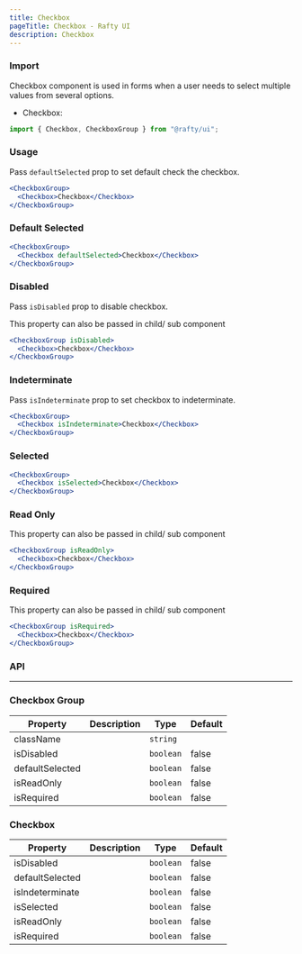 ```yaml
---
title: Checkbox
pageTitle: Checkbox - Rafty UI
description: Checkbox
---
```


### Import

Checkbox component is used in forms when a user needs to select multiple values from several options.

- Checkbox:

```jsx
import { Checkbox, CheckboxGroup } from "@rafty/ui";
```

### Usage

Pass `defaultSelected` prop to set default check the checkbox.

```jsx
<CheckboxGroup>
  <Checkbox>Checkbox</Checkbox>
</CheckboxGroup>
```

### Default Selected

```jsx
<CheckboxGroup>
  <Checkbox defaultSelected>Checkbox</Checkbox>
</CheckboxGroup>
```

### Disabled

Pass `isDisabled` prop to disable checkbox.

This property can also be passed in child/ sub component

```jsx
<CheckboxGroup isDisabled>
  <Checkbox>Checkbox</Checkbox>
</CheckboxGroup>
```

### Indeterminate

Pass `isIndeterminate` prop to set checkbox to indeterminate.

```jsx
<CheckboxGroup>
  <Checkbox isIndeterminate>Checkbox</Checkbox>
</CheckboxGroup>
```

### Selected

```jsx
<CheckboxGroup>
  <Checkbox isSelected>Checkbox</Checkbox>
</CheckboxGroup>
```

### Read Only

This property can also be passed in child/ sub component

```jsx
<CheckboxGroup isReadOnly>
  <Checkbox>Checkbox</Checkbox>
</CheckboxGroup>
```

### Required

This property can also be passed in child/ sub component

```jsx
<CheckboxGroup isRequired>
  <Checkbox>Checkbox</Checkbox>
</CheckboxGroup>
```

### API

---

### Checkbox Group

| Property        | Description | Type      | Default |
| --------------- | ----------- | --------- | ------- |
| className       |             | `string`  |         |
| isDisabled      |             | `boolean` | false   |
| defaultSelected |             | `boolean` | false   |
| isReadOnly      |             | `boolean` | false   |
| isRequired      |             | `boolean` | false   |

### Checkbox

| Property        | Description | Type      | Default |
| --------------- | ----------- | --------- | ------- |
| isDisabled      |             | `boolean` | false   |
| defaultSelected |             | `boolean` | false   |
| isIndeterminate |             | `boolean` | false   |
| isSelected      |             | `boolean` | false   |
| isReadOnly      |             | `boolean` | false   |
| isRequired      |             | `boolean` | false   |
